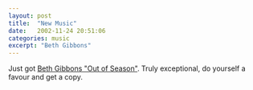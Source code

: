 ```yaml
---
layout: post
title:  "New Music"
date:   2002-11-24 20:51:06
categories: music
excerpt: "Beth Gibbons"
---
```

Just got <a href="http://www.amazon.co.uk/exec/obidos/ASIN/B00006ZSAD/ref=sr_aps_music_1_1/202-7356265-8236628">Beth Gibbons "Out of Season"</a>. Truly exceptional, do yourself a favour and get a copy.

